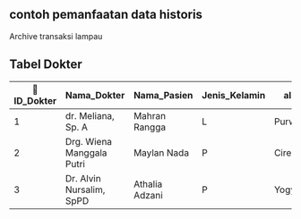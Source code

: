 ## contoh pemanfaatan data historis
Archive transaksi lampau

## Tabel Dokter
|🔑ID_Dokter|Nama_Dokter|Nama_Pasien|Jenis_Kelamin|alamat|Jenis_Penyakit(spesialisasi)|Jenis_Pemeriksaan|
|---|-------|------|--|---|---|---|
|1|dr. Meliana, Sp. A|Mahran Rangga|L|Purwakarta|Anak|Tes Uji Protein C - Reaktif|
|2|Drg. Wiena Manggala Putri|Maylan Nada|P|Cirebon|Gigi Dan Mulut|Sondasi|
|3|Dr. Alvin Nursalim, SpPD|Athalia Adzani|P|Yogyakarta|Penyakit Dalam|Magnetic Resonance Imaging (MRI)|
